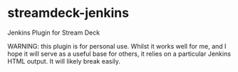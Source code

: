 # streamdeck-jenkins
Jenkins Plugin for Stream Deck

WARNING: this plugin is for personal use. Whilst it works well for me, and I hope it will serve as a useful base for others, it relies on a particular Jenkins HTML output. It will likely break easily.
